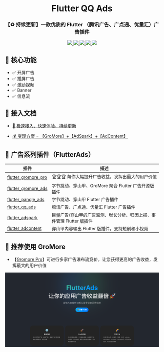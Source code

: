 <h1 align="center">Flutter QQ Ads</h1>
<h3 align="center">【♻️ 持续更新】一款优质的 Flutter （腾讯广告、广点通、优量汇）广告插件</h3>

<p align="center">
<a href="https://pub.dev/packages/flutter_qq_ads">
<img src="https://img.shields.io/pub/v/flutter_qq_ads?logo=dart"/>
<img src="https://img.shields.io/badge/OS-iOS%20%7C%20Android-blue?logo=preact"/>
<img src=https://img.shields.io/github/stars/FlutterAds/flutter_qq_ads?color=brightgreen>
</a>
<a href="https://flutterads.top/">
<img src="https://img.shields.io/badge/Pro-v3.5.0-success?logo=flutter&logoColor=FFD700"/>
<a href="https://flutterads.top/">
<img src="https://img.shields.io/badge/Site-FlutterAds-success?logo=webtrees&logoColor=FFD700"/>
</a>
</p>

## 🚀 核心功能

- ✅ 开屏广告
- ✅ 插屏广告
- ✅ 激励视频
- ✅ Banner
- ✅ 信息流

## 📃 接入文档

- [ 🎯 极速接入、快速体验、持续更新](https://github.com/FlutterAds/flutter_qq_ads/wiki)

- [ 💰 变现方案 = 【GroMore】+【AdSpark】+【AdContent】](https://flutterads.top/)

## 📌 广告系列插件（FlutterAds）
|插件|描述|
|-|-|
|[flutter_gromore_pro](https://flutterads.top/)|🏆🏆🏆 帮你大幅提升广告收益，发挥出最大的用户价值|
|[flutter_gromore_ads](https://github.com/FlutterAds/flutter_gromore_ads)|字节跳动、穿山甲、GroMore 聚合 Flutter 广告开源版插件|
|[flutter_pangle_ads](https://github.com/FlutterAds/flutter_pangle_ads)|字节跳动、穿山甲 Flutter 广告插件|
|[flutter_qq_ads](https://github.com/FlutterAds/flutter_qq_ads)|腾讯广告、广点通、优量汇 Flutter 广告插件|
|[flutter_adspark](https://github.com/FlutterAds/flutter_adspark)|巨量广告/穿山甲的广告监测、增长分析、归因上报、事件管理 Flutter 版插件|
|[flutter_adcontent](https://github.com/FlutterAds/flutter_adcontent)|穿山甲内容输出 Flutter 版插件，支持短剧和小视频|


## 📣 推荐使用 GroMore

- 【[Gromore Pro](https://flutterads.top/)】可进行多家广告瀑布流竞价，让您获得更高的广告收益，发挥最大的用户价值

[![](https://raw.githubusercontent.com/FlutterAds/.github/main/gromore_pro_site.png)](https://flutterads.top/)